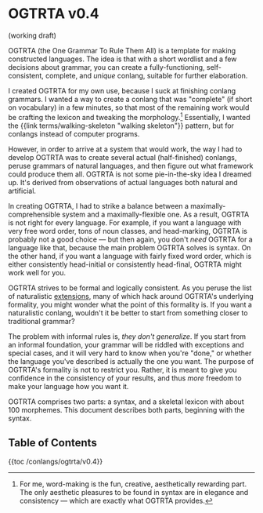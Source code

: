 # OGTRTA v<num>0.4</num>

(working draft)

OGTRTA (the One Grammar To Rule Them All) is a template for making constructed languages. The idea is that with a short wordlist and a few decisions about grammar, you can create a fully-functioning, self-consistent, complete, and _unique_ conlang, suitable for further elaboration.

I created OGTRTA for my own use, because I suck at finishing conlang grammars. I wanted a way to create a conlang that was "complete" (if short on vocabulary) in a few minutes, so that most of the remaining work would be crafting the lexicon and tweaking the morphology.[^1] Essentially, I wanted the {{link terms/walking-skeleton "walking skeleton"}} pattern, but for conlangs instead of computer programs.

[^1]: For me, word-making is the fun, creative, aesthetically rewarding part. The only aesthetic pleasures to be found in syntax are in elegance and consistency — which are exactly what OGTRTA provides.

However, in order to arrive at a system that would work, the way I had to develop OGTRTA was to create several actual (half-finished) conlangs, peruse grammars of natural languages, and then figure out what framework could produce them all. OGTRTA is not some pie-in-the-sky idea I dreamed up. It's derived from observations of actual languages both natural and artificial.

In creating OGTRTA, I had to strike a balance between a maximally-comprehensible system and a maximally-flexible one. As a result,
OGTRTA is not right for every language. For example, if you want a language with very free word order, tons of noun classes, and head-marking, OGTRTA is probably not a good choice — but then again, you don't _need_ OGTRTA for a language like that, because the main problem OGTRTA solves is syntax. On the other hand, if you want a language with fairly fixed word order, which is either consistently head-initial or consistently head-final, OGTRTA might work well for you.

OGTRTA strives to be formal and logically consistent. As you peruse the list of naturalistic [extensions](extensions.md), many of which hack around OGTRTA's underlying formality, you might wonder what the point of this formality is. If you want a naturalistic conlang, wouldn't it be better to start from something closer to traditional grammar?

The problem with informal rules is, _they don't generalize_. If you start from an informal foundation, your grammar will be riddled with exceptions and special cases, and it will very hard to know when you're "done," or whether the language you've described is actually the one you want. The purpose of OGTRTA's formality is not to restrict you. Rather, it is meant to give you confidence in the consistency of your results, and thus _more_ freedom to make your language how you want it.

OGTRTA comprises two parts: a syntax, and a skeletal lexicon with about 100 morphemes. This document describes both parts, beginning with the syntax.

<nav>

## Table of Contents

{{toc /conlangs/ogtrta/v0.4}}

</nav>